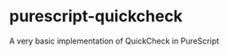 purescript-quickcheck
=====================

A very basic implementation of QuickCheck in PureScript
